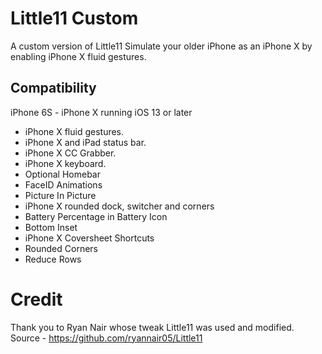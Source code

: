 # Little11 Custom

A custom version of Little11
Simulate your older iPhone as an iPhone X by enabling iPhone X fluid gestures.

## Compatibility

iPhone 6S - iPhone X running iOS 13 or later

* iPhone X fluid gestures.
* iPhone X and iPad status bar.
* iPhone X CC Grabber.
* iPhone X keyboard.
* Optional Homebar
* FaceID Animations
* Picture In Picture
* iPhone X rounded dock, switcher and corners
* Battery Percentage in Battery Icon
* Bottom Inset
* iPhone X Coversheet Shortcuts 
* Rounded Corners
* Reduce Rows

# Credit
Thank you to Ryan Nair whose tweak Little11 was used and modified. Source - https://github.com/ryannair05/Little11

